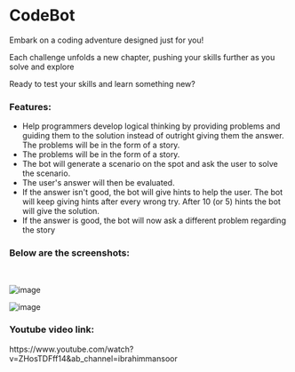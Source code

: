 <h1>CodeBot</h1>

<p>Embark on a coding adventure designed just for you!

Each challenge unfolds a new chapter, pushing your skills further as you solve and explore

Ready to test your skills and learn something new?</p>

<h3>Features:</h3>

<ul>
  <li>Help programmers develop logical thinking by providing problems and guiding them to the solution instead of outright giving them the answer. The problems will be in the form of a story.</li>
  <li>The problems will be in the form of a story.</li>
  <li>The bot will generate a scenario on the spot and ask the user to solve the scenario.</li>
  <li>The user's answer will then be evaluated.</li>
  <li>If the answer isn't good, the bot will give hints to help the user. The bot will keep giving hints after every wrong try. After 10 (or 5) hints the bot will give the solution.</li>
  <li>If the answer is good, the bot will now ask a different problem regarding the story</li>
</ul>

<h3>Below are the screenshots:</h3>
</br>

![image](https://github.com/user-attachments/assets/cb42b1ce-aa3f-4c2e-bcd0-f978420f461c)

![image](https://github.com/user-attachments/assets/523e3fdb-ffb0-4734-83b1-e4a2ad5d67ac)


<h3>Youtube video link:</h3>
https://www.youtube.com/watch?v=ZHosTDFff14&ab_channel=ibrahimmansoor
